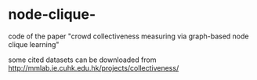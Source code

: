 # node-clique-

code of the paper "crowd collectiveness measuring via graph-based node clique learning"

some cited datasets can be downloaded from http://mmlab.ie.cuhk.edu.hk/projects/collectiveness/
